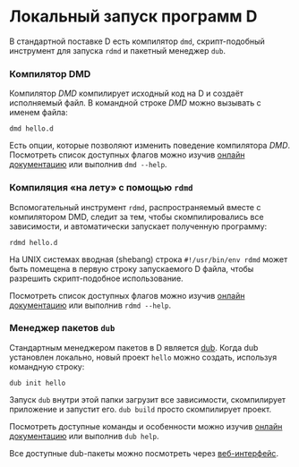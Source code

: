 # Локальный запуск программ D

В стандартной поставке D есть компилятор `dmd`, скрипт-подобный инструмент для запуска `rdmd` и пакетный менеджер `dub`.

### Компилятор DMD

Компилятор *DMD* компилирует исходный код на D и создаёт исполняемый файл.
В командной строке *DMD* можно вызывать с именем файла:

    dmd hello.d

Есть опции, которые позволяют изменить поведение компилятора *DMD*.
Посмотреть список доступных флагов можно изучив [онлайн документацию](https://dlang.org/dmd.html#switches) или
выполнив `dmd --help`.

### Компиляция «на лету» с помощью `rdmd`

Вспомогательный инструмент `rdmd`, распространяемый вместе с компилятором DMD,
следит за тем, чтобы скомпилировались все зависимости, и автоматически запускает
полученную программу:

    rdmd hello.d

На UNIX системах вводная (shebang) строка `#!/usr/bin/env rdmd` может быть
помещена в первую строку запускаемого D файла, чтобы разрешить скрипт-подобное использование.

Посмотреть список доступных флагов можно изучив [онлайн документацию](https://dlang.org/rdmd.html) или выполнив
`rdmd --help`.

### Менеджер пакетов `dub`

Стандартным менеджером пакетов в D является [dub](http://code.dlang.org). Когда
dub установлен локально, новый проект `hello` можно создать, используя командную
строку:

    dub init hello

Запуск `dub` внутри этой папки загрузит все зависимости, скомпилирует приложение
и запустит его.
`dub build` просто скомпилирует проект.

Посмотреть доступные команды и особенности можно изучив [онлайн документацию](https://code.dlang.org/docs/commandline) или
выполнив `dub help`.

Все доступные dub-пакеты можно посмотреть через [веб-интерфейс](https://code.dlang.org).

